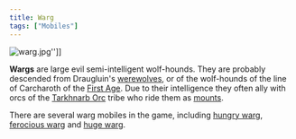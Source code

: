 ```yaml
---
title: Warg
tags: ["Mobiles"]
---
```

![](warg.jpg "warg.jpg")''\]\]

**Wargs** are large evil semi-intelligent wolf-hounds. They are probably
descended from Draugluin's [werewolves](werewolf "wikilink"), or of the
wolf-hounds of the line of Carcharoth of the [First
Age](First_Age "wikilink"). Due to their intelligence they often ally
with orcs of the [Tarkhnarb Orc](Tarkhnarb_Orc "wikilink") tribe who
ride them as [mounts](mount "wikilink").

There are several warg mobiles in the game, including [hungry
warg](hungry_warg "wikilink"), [ferocious
warg](ferocious_warg "wikilink") and [huge warg](huge_warg "wikilink").
